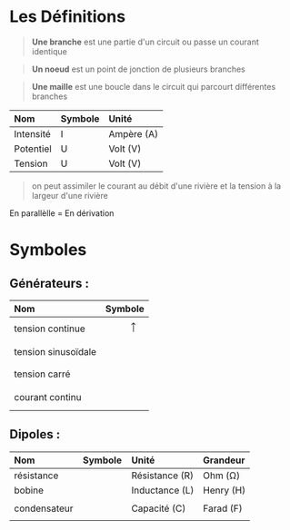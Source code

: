 # Les Définitions

> **Une branche** est une partie d'un circuit ou passe un courant identique

> **Un noeud** est un point de jonction de plusieurs branches

> **Une maille** est une boucle dans le circuit qui parcourt différentes branches

| Nom       | Symbole | Unité     |
| :-------- | :------ | :-------- |
| Intensité | I       | Ampère (A)|
| Potentiel | U       | Volt (V)  |
| Tension   | U       | Volt (V)  |

> on peut assimiler le courant au débit d'une rivière et la tension à la largeur d'une rivière

En parallèlle = En dérivation


# Symboles

## Générateurs :

| Nom           | Symbole     |
|:--------------|:-----------:|
| tension continue|<svg width="26" height="33" viewBox="0 0 26 33" style="stroke:var(--text)" fill="none" xmlns="http://www.w3.org/2000/svg"><line y1="12.5" x2="26" y2="12.5"/><line x1="7" y1="20.5" x2="19" y2="20.5"/><line x1="13.5" y1="21" x2="13.5" y2="33"/><line x1="13.5" x2="13.5" y2="12"/></svg> <svg width="20" height="33" viewBox="0 0 20 33" style="stroke:var(--text)"  fill="none" xmlns="http://www.w3.org/2000/svg"><line x1="10" y1="26" x2="10" y2="33"/><line x1="10" x2="10" y2="6"/><circle cx="10" cy="16" r="9.5"/><path d="M10.3536 7.64645C10.1583 7.45118 9.84171 7.45118 9.64645 7.64645L6.46447 10.8284C6.2692 11.0237 6.2692 11.3403 6.46447 11.5355C6.65973 11.7308 6.97631 11.7308 7.17157 11.5355L10 8.70711L12.8284 11.5355C13.0237 11.7308 13.3403 11.7308 13.5355 11.5355C13.7308 11.3403 13.7308 11.0237 13.5355 10.8284L10.3536 7.64645ZM10.5 24L10.5 8L9.5 8L9.5 24L10.5 24Z" fill="black"/></svg>|
|tension sinusoïdale|<svg width="21" height="33" viewBox="0 0 21 33" style="stroke:var(--text)"  fill="none" xmlns="http://www.w3.org/2000/svg"><line x1="10.5" y1="26" x2="10.5" y2="33"/><line x1="10.5" x2="10.5" y2="6"/><circle cx="10.5" cy="16" r="9.5"/><path d="M4.5 15.9997C6.88051 13.2964 10.5 15.9997 10.5 15.9997C10.5 15.9997 14.0644 18.3199 16.5 15.9997"/></svg>|
|tension carré|<svg width="21" height="33" viewBox="0 0 21 33" style="stroke:var(--text)"  fill="none" xmlns="http://www.w3.org/2000/svg"><line x1="10.5" y1="26" x2="10.5" y2="33"/><line x1="10.5" x2="10.5" y2="6"/><circle cx="10.5" cy="16" r="9.5"/><path d="M16.5 18H15.5V14H10.5V18H5.5V14H4.5"/></svg>|
|courant continu|<svg width="21" height="33" viewBox="0 0 21 33" style="stroke:var(--text)"  fill="none" xmlns="http://www.w3.org/2000/svg"><line x1="10.5" y1="26" x2="10.5" y2="33"/><line x1="10.5" x2="10.5" y2="6"/><circle cx="10.5" cy="16" r="9.5"/><path d="M20 16H1"/></svg> <svg width="20" height="33" viewBox="0 0 20 33" style="stroke:var(--text)"  fill="none" xmlns="http://www.w3.org/2000/svg"><line x1="10" y1="31" x2="10" y2="33"/><line x1="10" y1="4.53156e-10" x2="10" y2="3"/><circle cx="10" cy="12" r="9.5"/><circle cx="10" cy="21" r="9.5"/></svg>|

## Dipoles :

| Nom           | Symbole     | Unité           | Grandeur   |
|:--------------|:-----------:|:----------------|:-----------|
| résistance    | <svg width="33" height="10" viewBox="0 0 33 10" style="stroke:var(--text)"  fill="none" xmlns="http://www.w3.org/2000/svg"><line x1="4" y1="4.94446" x2="-2.18557e-08" y2="4.94446"/><line x1="33" y1="4.94446" x2="29" y2="4.94446"/><rect x="29" y="9.5" width="25" height="9" transform="rotate(-180 29 9.5)"/></svg> <svg width="33" height="12" viewBox="0 0 33 12" style="stroke:var(--text)"  fill="none" xmlns="http://www.w3.org/2000/svg"><path d="M0 6.45455H4.86885L8.11475 1L14.0656 11L20.0164 1L25.9672 11L29.2131 5.84848H33"/></svg>| Résistance (R) | Ohm (Ω)   |
| bobine        | <svg width="33" height="12" viewBox="0 0 33 12" style="stroke:var(--text)"  fill="none" xmlns="http://www.w3.org/2000/svg"><path d="M0 11H2.91176V4.88889C2.91176 2.74112 4.43268 1 6.30882 1C8.18497 1 9.70588 2.74112 9.70588 4.88889M9.70588 4.88889C9.70588 2.74112 11.2268 1 13.1029 1C14.9791 1 16.5 2.74112 16.5 4.88889M9.70588 4.88889V11M16.5 4.88889C16.5 2.74112 18.0209 1 19.8971 1C21.7732 1 23.2941 2.74112 23.2941 4.88889M16.5 4.88889V11M23.2941 4.88889V11M23.2941 4.88889C23.2941 2.74112 24.815 1 26.6912 1C28.5673 1 30.0882 2.74112 30.0882 4.88889V11H33"/></svg> | Inductance (L) | Henry (H) |
| condensateur  | <svg width="26" height="33" viewBox="0 0 26 33" style="stroke:var(--text)"  fill="none" xmlns="http://www.w3.org/2000/svg"><line y1="12.5" x2="26" y2="12.5"/><line y1="20.5" x2="26" y2="20.5"/><line x1="13.5" y1="21" x2="13.5" y2="33"/><line x1="13.5" x2="13.5" y2="12"/></svg> | Capacité (C)   | Farad (F) |
